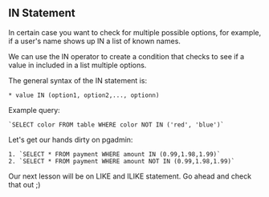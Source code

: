 ## IN Statement

In certain case you want to check for multiple possible options, for example, if a user's name shows up IN a list of known names. 

We can use the IN operator to create a condition that checks to see if a value in included in a list multiple options.

The general syntax of the IN statement is:

    * value IN (option1, option2,..., optionn)


Example query:

    `SELECT color FROM table WHERE color NOT IN ('red', 'blue')`


Let's get our hands dirty on pgadmin:

    1. `SELECT * FROM payment WHERE amount IN (0.99,1.98,1.99)`
    2. `SELECT * FROM payment WHERE amount NOT IN (0.99,1.98,1.99)`


Our next lesson will be on LIKE and ILIKE statement. Go ahead and check that out ;)